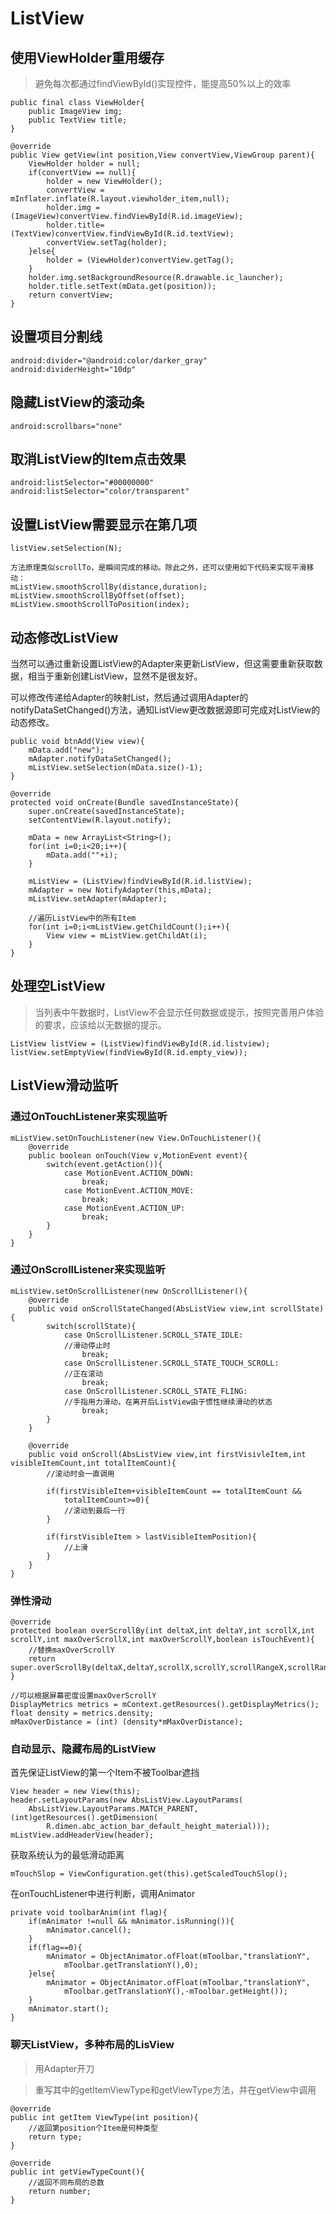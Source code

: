 # ListView #

## 使用ViewHolder重用缓存 ##

>避免每次都通过findViewById()实现控件，能提高50%以上的效率
    
	public final class ViewHolder{
		public ImageView img;
		public TextView title;
	}

	@override
	public View getView(int position,View convertView,ViewGroup parent){
		ViewHolder holder = null;
		if(convertView == null){
			holder = new ViewHolder();
			convertView = mInflater.inflate(R.layout.viewholder_item,null);
			holder.img = (ImageView)convertView.findViewById(R.id.imageView);
			holder.title=(TextView)convertView.findViewById(R.id.textView);
			convertView.setTag(holder);
		}else{
			holder = (ViewHolder)convertView.getTag();
		}
		holder.img.setBackgroundResource(R.drawable.ic_launcher);
		holder.title.setText(mData.get(position));
		return convertView;
	}

## 设置项目分割线 ##

    android:divider="@android:color/darker_gray"
	android:dividerHeight="10dp"

## 隐藏ListView的滚动条 ##

	android:scrollbars="none"
## 取消ListView的Item点击效果 ##

	android:listSelector="#00000000"
	android:listSelector="color/transparent"

## 设置ListView需要显示在第几项 ##

	listView.setSelection(N);

	方法原理类似scrollTo，是瞬间完成的移动。除此之外，还可以使用如下代码来实现平滑移动：
	mListView.smoothScrollBy(distance,duration);
	mListView.smoothScrollByOffset(offset);
	mListView.smoothScrollToPosition(index);

## 动态修改ListView ##

当然可以通过重新设置ListView的Adapter来更新ListView，但这需要重新获取数据，相当于重新创建ListView，显然不是很友好。

可以修改传递给Adapter的映射List，然后通过调用Adapter的notifyDataSetChanged()方法，通知ListView更改数据源即可完成对ListView的动态修改。

	public void btnAdd(View view){
		mData.add("new");
		mAdapter.notifyDataSetChanged();
		mListView.setSelection(mData.size()-1);
	}

	@override
	protected void onCreate(Bundle savedInstanceState){
		super.onCreate(savedInstanceState);
		setContentView(R.layout.notify);

		mData = new ArrayList<String>();
		for(int i=0;i<20;i++){
			mData.add(""+i);
		}

		mListView = (ListView)findViewById(R.id.listView);
		mAdapter = new NotifyAdapter(this,mData);
		mListView.setAdapter(mAdapter);

		//遍历ListView中的所有Item
		for(int i=0;i<mListView.getChildCount();i++){
			View view = mListView.getChildAt(i);
		}
	}

## 处理空ListView ##
>当列表中午数据时，ListView不会显示任何数据或提示，按照完善用户体验的要求，应该给以无数据的提示。

    ListView listView = (ListView)findViewById(R.id.listview);
	listView.setEmptyView(findViewById(R.id.empty_view));
    
## ListView滑动监听 ##
### 通过OnTouchListener来实现监听 ###

    mListView.setOnTouchListener(new View.OnTouchListener(){
		@override
		public boolean onTouch(View v,MotionEvent event){
			switch(event.getAction()){
				case MotionEvent.ACTION_DOWN:
					break;
				case MotionEvent.ACTION_MOVE:
					break;
				case MotionEvent.ACTION_UP:
					break;
			}
		}
	}

### 通过OnScrollListener来实现监听 ###

    mListView.setOnScrollListener(new OnScrollListener(){
		@override
		public void onScrollStateChanged(AbsListView view,int scrollState){
			switch(scrollState){
				case OnScrollListener.SCROLL_STATE_IDLE:
				//滑动停止时
					break;
				case OnScrollListener.SCROLL_STATE_TOUCH_SCROLL:
				//正在滚动
					break;
				case OnScrollListener.SCROLL_STATE_FLING:
				//手指用力滑动，在离开后ListView由于惯性继续滑动的状态
					break;
			}
		}

		@override
		public void onScroll(AbsListView view,int firstVisivleItem,int visibleItemCount,int totalItemCount){
			//滚动时会一直调用

			if(firstVisibleItem+visibleItemCount == totalItemCount &&
				totalItemCount>=0){
				//滚动到最后一行
			}

			if(firstVisibleItem > lastVisibleItemPosition){
				//上滑
			}
		}
	}

### 弹性滑动 ###

	@override
	protected boolean overScrollBy(int deltaX,int deltaY,int scrollX,int scrollY,int maxOverScrollX,int maxOverScrollY,boolean isTouchEvent){
		//替换maxOverScrollY
		return super.overScrollBy(deltaX,deltaY,scrollX,scrollY,scrollRangeX,scrollRangeY,maxOverScrollX,mMaxOverDistance,isTouchEvent);
	}

	//可以根据屏幕密度设置maxOverScrollY
	DisplayMetrics metrics = mContext.getResources().getDisplayMetrics();
	float density = metrics.density;
	mMaxOverDistance = (int) (density*mMaxOverDistance);

### 自动显示、隐藏布局的ListView ###

首先保证ListView的第一个Item不被Toolbar遮挡

	View header = new View(this);
	header.setLayoutParams(new AbsListView.LayoutParams(
		AbsListView.LayoutParams.MATCH_PARENT,(int)getResources().getDimension(
			R.dimen.abc_action_bar_default_height_material)));
	mListView.addHeaderView(header);

获取系统认为的最低滑动距离

    mTouchSlop = ViewConfiguration.get(this).getScaledTouchSlop();

在onTouchListener中进行判断，调用Animator

    private void toolbarAnim(int flag){
		if(mAnimator !=null && mAnimator.isRunning()){
			mAnimator.cancel();
		}
		if(flag==0){
			mAnimator = ObjectAnimator.ofFloat(mToolbar,"translationY",
				mToolbar.getTranslationY(),0);
		}else{
			mAnimator = ObjectAnimator.ofFloat(mToolbar,"translationY",
				mToolbar.getTranslationY(),-mToolbar.getHeight());
		}
		mAnimator.start();
	}

### 聊天ListView，多种布局的LisView ###
>用Adapter开刀

>重写其中的getItemViewType和getViewType方法，并在getView中调用

    @override
	public int getItem ViewType(int position){
		//返回第position个Item是何种类型
		return type;
	}

	@override
	public int getViewTypeCount(){
		//返回不同布局的总数
		return number;
	}

	